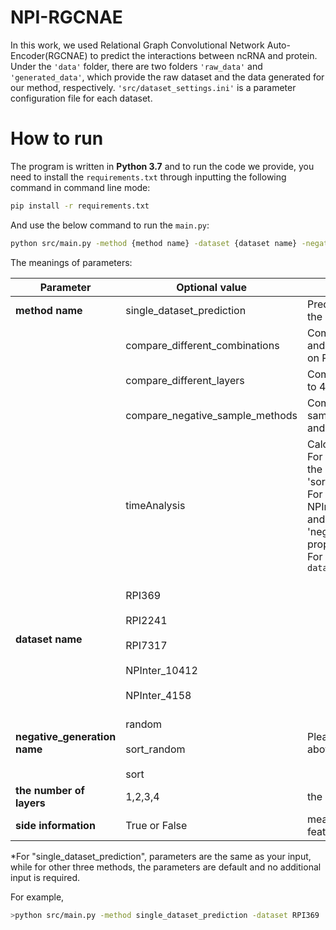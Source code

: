# NPI-RGCNAE
  In this work, we used Relational Graph Convolutional 		Network Auto-Encoder(RGCNAE) to predict the interactions between ncRNA and protein.
  Under the `'data'` folder, there are two folders `'raw_data'` and `'generated_data'`, which provide the raw dataset and the data generated for our method, respectively.
  `'src/dataset_settings.ini'` is a parameter configuration file for each dataset.
# How to run
The program is written in **Python 3.7** and to run the code we provide, you need to install the `requirements.txt` through inputting the following command in command line mode:

```bash
pip install -r requirements.txt 
```

And use the below command to run the `main.py`:

```bash
python src/main.py -method {method name} -dataset {dataset name} -negative_random_sample {negative generation name} -layers {the number of layers} -with_side_information {side information}
```
The meanings of parameters: 

|  Parameter | Optional value |Meaning|
|--|--|--|
| **method name** | single_dataset_prediction |Predict ncRNA-protein interactions on a dataset chosed by the dataset parameter.|
| |compare_different_combinations|Compare the performance of *"node embeddings + k-mer"* and *"node embeddings"* two different feature combinations on RPI369, RPI2241,RPI7317 and NPInter10412.|
| |compare_different_layers |Compare the performance of R-GCN layers varying from 1 to 4 on RPI369, RPI2241,RPI7317 and NPInter10412.
| |compare_negative_sample_methods |Compare the performance of three different negative sample generation methods on RPI369, RPI2241,RPI7317 and NPInter10412.
| |timeAnalysis|Calculate the runnning time on different datasets. <br>For RPI7317,RPI369,RPI2241, and NPInter_10412 datasets, the input parameter 'negative_random_sample' can be 'sort', 'sort_random', 'random'. <br>For NPInter_10412_0.2,NPInter_10412_0.4,NPInter_10412_0.6, and NPInter_10412_0.8, the input parameter 'negative_random_sample' can be the randomly sampling proportion, 0.2,0.4,0.6, and 0.8.<br>For example,`python src/main.py -method timeAnalysis -dataset  NPInter_10412_0.4 -negative_random_sample 0.4`
|**dataset name** |	<br>RPI369</br> 	<br>RPI2241</br> 	<br>RPI7317</br><br> NPInter_10412</br><br> NPInter_4158</br> |
|**negative_generation name** |<br>random</br><br>sort_random</br><br>sort</br>|Please refer to our paper for the specific meaning of the above parameters. 
|**the number of layers** |1,2,3,4|the number of R-GCN layers
|**side information**|True or False|means whether use side information as part of the node feature.

*For "single_dataset_prediction", parameters are the same as your input, while for other three methods, the parameters are default and no additional input is required.

For example,

```bash
>python src/main.py -method single_dataset_prediction -dataset RPI369  -negative_random_sample sort -layers 1 -with_side_information False
